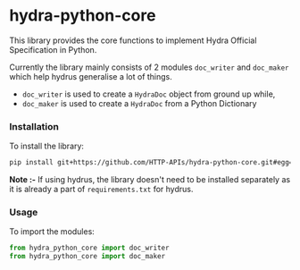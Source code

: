 # hydra-python-core
This library provides the core functions to implement Hydra Official Specification in Python.

Currently the library mainly consists of 2 modules `doc_writer` and `doc_maker` which help hydrus generalise a lot of things.

- `doc_writer` is used to create a `HydraDoc` object from ground up while,
- `doc_maker` is used to create a `HydraDoc` from a Python Dictionary



### Installation

To install the library:

```bash
pip install git+https://github.com/HTTP-APIs/hydra-python-core.git#egg=hydra_python_core
```

**Note :-** If using hydrus, the library doesn't need to be installed separately as it is already a part of `requirements.txt` for hydrus.



### Usage

To import the modules:

```python
from hydra_python_core import doc_writer
from hydra_python_core import doc_maker
```